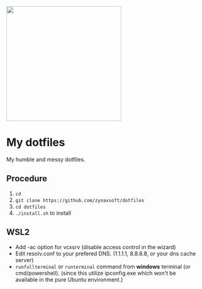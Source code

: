 <img src="https://user-images.githubusercontent.com/1210722/66711562-2c5ccf00-edc9-11e9-947d-5c0f2e7add32.png" width=300><br>

# My dotfiles

My humble and messy dotfiles.

## Procedure
1. `cd`
2. `git clone https://github.com/zynaxsoft/dotfiles`
3. `cd dotfiles`
5. `./install.sh` to install


## WSL2

* Add -ac option for vcxsrv (disable access control in the wizard)
* Edit resolv.conf to your prefered DNS. (1.1.1.1, 8.8.8.8, or your dns cache server)
* `runfullterminal` or `runterminal` command from **windows** terminal (or cmd/powershell). (since this utilize ipconfig.exe which won't be available in the pure Ubuntu environment.)
